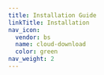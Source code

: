 ```yaml
---
title: Installation Guide
linkTitle: Installation
nav_icon:
  vendor: bs
  name: cloud-download
  color: green
nav_weight: 2
---
```


